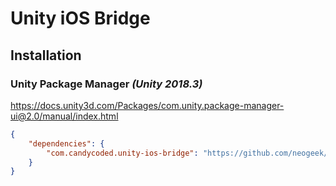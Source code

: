 # Unity iOS Bridge

## Installation

### Unity Package Manager _(Unity 2018.3)_

<https://docs.unity3d.com/Packages/com.unity.package-manager-ui@2.0/manual/index.html>

```json
{
    "dependencies": {
        "com.candycoded.unity-ios-bridge": "https://github.com/neogeek/Unity-iOS-Bridge.git#upm"
    }
}
```

